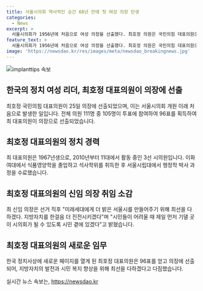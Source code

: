 ```yaml
---
title: 서울시의회 역사적인 순간 68년 만에 첫 여성 의장 탄생
categories:
  - News
excerpt: >
  서울시의회가 1956년에 처음으로 여성 의장을 선출했다. 최호정 의원은 국민의힘 대표의원으로 11대 서울시의회 후반기를 이끌게 됐다. 최 대표의원은 다수당 소속의 최다선 의원으로, 정치 경력과 학벌을 갖췄다. 또한, 미래세대를 위한 더 밝은 서울을 만들겠다는 다짐을 했다. 최 신임 의장은 내달 1일부터 임기를 시작한다.
feature_text: >
  서울시의회가 1956년에 처음으로 여성 의장을 선출했다. 최호정 의원은 국민의힘 대표의원으로 11대 서울시의회 후반기를 이끌게 됐다. 최 대표의원은 다수당 소속의 최다선 의원으로, 정치 경력과 학벌을 갖췄다. 또한, 미래세대를 위한 더 밝은 서울을 만들겠다는 다짐을 했다. 최 신임 의장은 내달 1일부터 임기를 시작한다.
image: 'https://newsdao.kr/res/images/meta/newsdao_breakingnews.jpg'
---
```


<p><img src="https://newsdao.kr/res/images/meta/newsdao_breakingnews.jpg" alt="implanttips 속보" /></p>

<h2 data-ke-size="size26">한국의 정치 여성 리더, 최호정 대표의원이 의장에 선출</h2>

<p>최호정 국민의힘 대표의원이 25일 의장에 선출되었으며, 이는 서울시의회 개원 이래 처음으로 발생한 일입니다. 전체 의원 111명 중 105명이 투표에 참여하여 96표를 획득하여 최 대표의원이 의장으로 선출되었습니다.</p>

<p data-ke-size="size16"></p>

<h2 data-ke-size="size24">최호정 대표의원의 정치 경력</h2>

<p>최 대표의원은 1967년생으로, 2010년부터 11대에서 활동 중인 3선 시의원입니다. 이화여대에서 식품영양학을 졸업하고 석사학위를 취득한 후 서울시립대에서 행정학 박사 과정을 수료했습니다. </p>

<p data-ke-size="size16"></p>

<h2 data-ke-size="size24">최호정 대표의원의 신임 의장 취임 소감</h2>

<p>최 신임 의장은 선거 직후 "미래세대에게 더 밝은 서울시를 만들어주기 위해 최선을 다하겠다. 지방자치를 한걸음 더 진전시키겠다"며 "시민들이 어려울 때 제일 먼저 기댈 곳이 시의회가 될 수 있도록 시민 곁에 있겠다"고 밝혔습니다.</p>

<p data-ke-size="size16"></p>

<h2 data-ke-size="size24">최호정 대표의원의 새로운 임무</h2>

<p>한국 정치사상에 새로운 페이지를 열게 된 최호정 대표의원은 96표를 얻고 의장에 선출되어, 지방자치의 발전과 시민 복지 향상을 위해 최선을 다하겠다고 다짐했습니다.</p>

<p data-ke-size="size16"></p>
실시간 뉴스 속보는, <a href="https://newsdao.kr" rel="dofollow">https://newsdao.kr</a>



